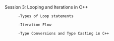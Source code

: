 Session 3: Looping and Iterations in C++

          -Types of Loop statements
          
          -Iteration Flow
          
          -Type Conversions and Type Casting in C++
